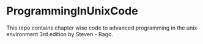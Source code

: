 # ProgrammingInUnixCode
This repo contains chapter wise code to advanced programming in the unix environment 3rd edition by Steven - Rago.
